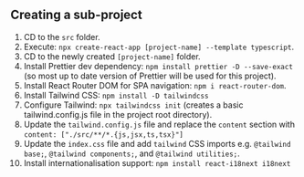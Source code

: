## Creating a sub-project

1. CD to the `src` folder.
1. Execute: `npx create-react-app [project-name] --template typescript`.
1. CD to the newly created `[project-name]` folder.
1. Install Prettier dev dependency: `npm install prettier -D --save-exact` (so most up to date version of Prettier will be used for this project).
1. Install React Router DOM for SPA navigation: `npm i react-router-dom`.
1. Install Tailwind CSS: `npm install -D tailwindcss`
1. Configure Tailwind: `npx tailwindcss init` (creates a basic tailwind.config.js file in the project root directory).
1. Update the `tailwind.config.js` file and replace the `content` section with `content: ["./src/**/*.{js,jsx,ts,tsx}"]`
1. Update the `index.css` file and add `tailwind` CSS imports e.g. `@tailwind base;`, `@tailwind components;`, and `@tailwind utilities;`.
1. Install internationalisation support: `npm install react-i18next i18next`
